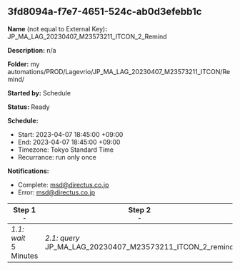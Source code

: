 ## 3fd8094a-f7e7-4651-524c-ab0d3efebb1c

**Name** (not equal to External Key)**:** JP_MA_LAG_20230407_M23573211_ITCON_2_Remind

**Description:** n/a

**Folder:** my automations/PROD/Lagevrio/JP_MA_LAG_20230407_M23573211_ITCON/Remind/

**Started by:** Schedule

**Status:** Ready

**Schedule:**

* Start: 2023-04-07 18:45:00 +09:00
* End: 2023-04-07 18:45:00 +09:00
* Timezone: Tokyo Standard Time
* Recurrance: run only once

**Notifications:**

* Complete: msd@directus.co.jp
* Error: msd@directus.co.jp

| Step 1<br>_<small>-</small>_ | Step 2<br>_<small>-</small>_ | Step 3<br>_<small>-</small>_ |
| --- | --- | --- |
| _1.1: wait_<br>5 Minutes | _2.1: query_<br>JP_MA_LAG_20230407_M23573211_ITCON_2_remind | _3.1: emailSend_<br>JP_MA_LAG_20230407_M23573211_ITCON_2_remind |
